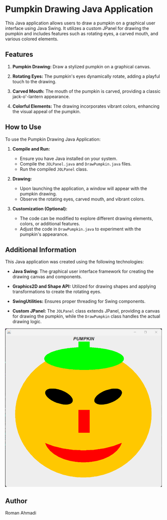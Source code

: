 # Pumpkin Drawing Java Application

This Java application allows users to draw a pumpkin on a graphical user interface using Java Swing. It utilizes a custom JPanel for drawing the pumpkin and includes features such as rotating eyes, a carved mouth, and various colored elements.

## Features

1. **Pumpkin Drawing:** Draw a stylized pumpkin on a graphical canvas.

2. **Rotating Eyes:** The pumpkin's eyes dynamically rotate, adding a playful touch to the drawing.

3. **Carved Mouth:** The mouth of the pumpkin is carved, providing a classic jack-o'-lantern appearance.

4. **Colorful Elements:** The drawing incorporates vibrant colors, enhancing the visual appeal of the pumpkin.

## How to Use

To use the Pumpkin Drawing Java Application:

1. **Compile and Run:**
    - Ensure you have Java installed on your system.
    - Compile the `JOLPanel.java` and `DrawPumpkin.java` files.
    - Run the compiled `JOLPanel` class.

2. **Drawing:**
    - Upon launching the application, a window will appear with the pumpkin drawing.
    - Observe the rotating eyes, carved mouth, and vibrant colors.

3. **Customization (Optional):**
    - The code can be modified to explore different drawing elements, colors, or additional features.
    - Adjust the code in `DrawPumpkin.java` to experiment with the pumpkin's appearance.

## Additional Information

This Java application was created using the following technologies:

- **Java Swing:** The graphical user interface framework for creating the drawing canvas and components.

- **Graphics2D and Shape API:** Utilized for drawing shapes and applying transformations to create the rotating eyes.

- **SwingUtilities:** Ensures proper threading for Swing components.

- **Custom JPanel:** The `JOLPanel` class extends JPanel, providing a canvas for drawing the pumpkin, while the `DrawPumpkin` class handles the actual drawing logic.

![Pumpkin Drawing](pumpkin.png)

## Author
Roman Ahmadi